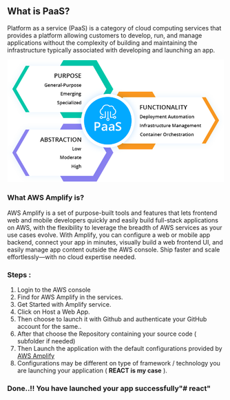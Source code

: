 
## What is PaaS?

Platform as a service (PaaS) is a category of cloud computing 
services that provides a platform allowing customers to develop, 
run, and manage applications without the complexity of building 
and maintaining the infrastructure typically associated with 
developing and launching an app.


![](paasimg.png)

### What AWS Amplify is?
AWS Amplify is a set of purpose-built tools and features that lets 
frontend web and mobile developers quickly and easily build 
full-stack applications on AWS, with the flexibility to 
leverage the breadth of AWS services as your use cases evolve.
With Amplify, you can configure a web or mobile app backend, 
connect your app in minutes, visually build a web frontend UI, 
and easily manage app content outside the AWS console. Ship 
faster and scale effortlessly—with no cloud expertise needed.

### Steps :
1. Login to the AWS console
2. Find for AWS Amplify in the services.
3. Get Started with Amplify service.
4. Click on Host a Web App.
5. Then choose to launch it with Github and authenticate your GitHub account for the same..
6. After that choose the Repository containing your source code ( subfolder if needed)
7. Then Launch the application with the default configurations provided by [AWS Amplify](https://aws.amazon.com/amplify/#:~:text=AWS%20Amplify%20is%20a%20set,as%20your%20use%20cases%20evolve.)
8. Configurations may be different on type of framework / technology you are launching your application ( **REACT is my case** ).
### Done..!! You have launched your app successfully"# react" 
